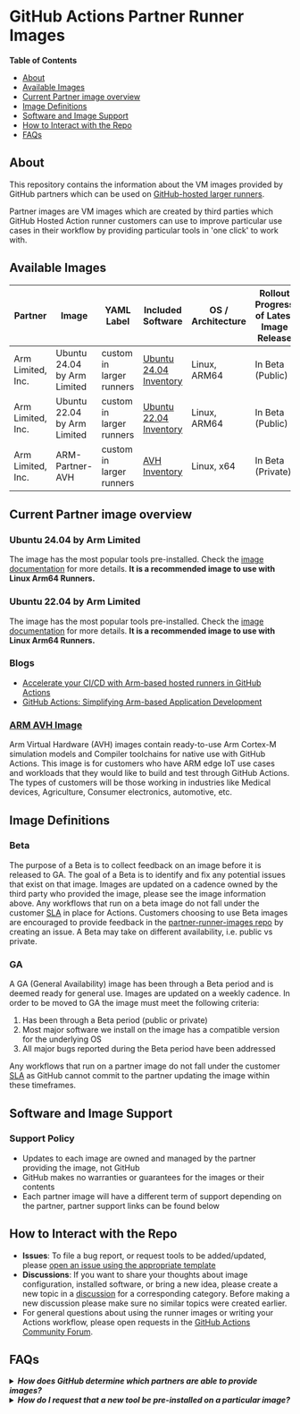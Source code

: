 
# GitHub Actions Partner Runner Images 

**Table of Contents**

- [About](#about)
- [Available Images](#available-images)
- [Current Partner image overview](#current-partner-image-overview)
- [Image Definitions](#image-definitions)
- [Software and Image Support](#software-and-image-support)
- [How to Interact with the Repo](#how-to-interact-with-the-repo)
- [FAQs](#faqs)

## About

This repository contains the information about the VM images provided by GitHub partners which can be used on [GitHub-hosted larger runners](https://docs.github.com/en/actions/using-github-hosted-runners/using-larger-runners).

Partner images are VM images which are created by third parties which GitHub Hosted Action runner customers can use to improve particular use cases in their workflow by providing particular tools in 'one click' to work with. 

## Available Images

| Partner | Image | YAML Label | Included Software | OS / Architecture | Rollout Progress of Latest Image Release | Support Link | 
|-----------| --------------------|---------------------|--------------------|--------------------|----------------------------|-----------------------|
| Arm Limited, Inc. | Ubuntu 24.04 by Arm Limited | custom in larger runners| [Ubuntu 24.04 Inventory](/images/arm-ubuntu-24-image.md) | Linux, ARM64 | In Beta (Public) | [About & Support](https://github.com/actions/partner-runner-images/issues/new/choose) |
| Arm Limited, Inc. | Ubuntu 22.04 by Arm Limited | custom in larger runners| [Ubuntu 22.04 Inventory](/images/arm-ubuntu-22-image.md) | Linux, ARM64 | In Beta (Public) | [About & Support](https://github.com/actions/partner-runner-images/issues/new/choose) |
| Arm Limited, Inc. | ARM-Partner-AVH | custom in larger runners| [AVH Inventory](https://arm-software.github.io/AVH/main/infrastructure/html/avh_gh_inventory.html ) | Linux, x64 | In Beta (Private) | [About & Support](https://arm-software.github.io/AVH/main/infrastructure/html/avh_gh.html) |

## Current Partner image overview 

### Ubuntu 24.04 by Arm Limited
The image has the most popular tools pre-installed. Check the [image documentation](/images/arm-ubuntu-24-image.md) for more details. **It is a recommended image to use with Linux Arm64 Runners.**

### Ubuntu 22.04 by Arm Limited
The image has the most popular tools pre-installed. Check the [image documentation](/images/arm-ubuntu-22-image.md) for more details. **It is a recommended image to use with Linux Arm64 Runners.**

### Blogs
- [Accelerate your CI/CD with Arm-based hosted runners in GitHub Actions](https://github.blog/changelog/2023-10-30-accelerate-your-ci-cd-with-arm-based-hosted-runners-in-github-actions/)
- [GitHub Actions: Simplifying Arm-based Application Development](https://newsroom.arm.com/blog/github-arm-integration)

### [ARM AVH Image](https://arm-software.github.io/AVH/main/infrastructure/html/avh_gh.html)
Arm Virtual Hardware (AVH) images contain ready-to-use Arm Cortex-M simulation models and Compiler toolchains for native use with GitHub Actions. This image is for customers who have ARM edge IoT use cases and workloads that they would like to build and test through GitHub Actions. The types of customers will be those working in industries like Medical devices, Agriculture, Consumer electronics, automotive, etc. 

## Image Definitions

### Beta

The purpose of a Beta is to collect feedback on an image before it is released to GA. 
The goal of a Beta is to identify and fix any potential issues that exist on that image. 
Images are updated on a cadence owned by the third party who provided the image, please see the image information above. 
Any workflows that run on a beta image do not fall under the customer [SLA](https://github.com/customer-terms/github-online-services-sla) in place for Actions.
Customers choosing to use Beta images are encouraged to provide feedback in the [partner-runner-images repo](https://github.com/actions/partner-runner-images/issues/new/choose) by creating an issue. 
A Beta may take on different availability, i.e. public vs private.

### GA

A GA (General Availability) image has been through a Beta period and is deemed ready for general use. Images are updated on a weekly cadence. In order to be moved to
GA the image must meet the following criteria:

1. Has been through a Beta period (public or private)
2. Most major software we install on the image has a compatible version for the underlying OS
3. All major bugs reported during the Beta period have been addressed

Any workflows that run on a partner image do not fall under the customer [SLA](https://github.com/customer-terms/github-online-services-sla) as GitHub cannot commit to the partner updating the image within these timeframes. 

## Software and Image Support

### Support Policy

- Updates to each image are owned and managed by the partner providing the image, not GitHub
- GitHub makes no warranties or guarantees for the images or their contents 
- Each partner image will have a different term of support depending on the partner, partner support links can be found below

## How to Interact with the Repo

- **Issues**: To file a bug report, or request tools to be added/updated, please [open an issue using the appropriate template](https://github.com/actions/partner-runner-images/issues/new/choose)
- **Discussions**: If you want to share your thoughts about image configuration, installed software, or bring a new idea, please create a new topic in a [discussion](https://github.com/actions/partner-runner-images/discussions) for a corresponding category. Before making a new discussion please make sure no similar topics were created earlier.
- For general questions about using the runner images or writing your Actions workflow, please open requests in the [GitHub Actions Community Forum](https://github.community/c/github-actions/41).

## FAQs

<details>
   <summary><b><i>How does GitHub determine which partners are able to provide images?</b></i></summary>

We are currently reviewing which partnerships are best suited to provide particular experiences in GitHub Actions. If you are interested in providing an image please create an issue in this repo and the GitHub team will reach out to you. 
</details>

<details>
   <summary><b><i>How do I request that a new tool be pre-installed on a particular image?</b></i></summary>
Please create an issue and get an approval from us to add this tool to the image before creating the pull request.
</details>
